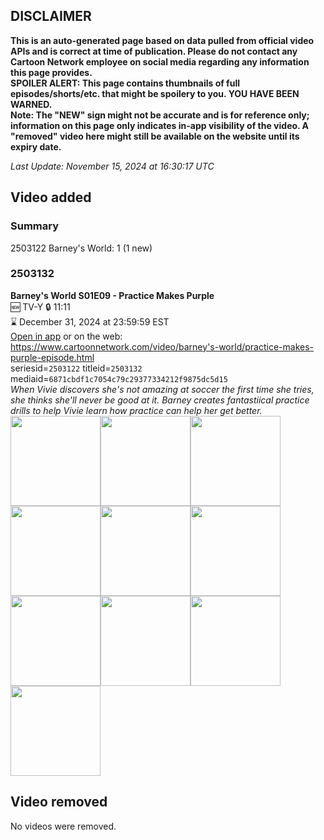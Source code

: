 ## DISCLAIMER
**This is an auto-generated page based on data pulled from official video APIs and is correct at time of publication. Please do not contact any Cartoon Network employee on social media regarding any information this page provides.**  
**SPOILER ALERT: This page contains thumbnails of full episodes/shorts/etc. that might be spoilery to you. YOU HAVE BEEN WARNED.**  
**Note: The "NEW" sign might not be accurate and is for reference only; information on this page only indicates in-app visibility of the video. A "removed" video here might still be available on the website until its expiry date.**  

_Last Update: November 15, 2024 at 16:30:17 UTC_
## Video added
### Summary
2503122 Barney's World: 1 (1 new)  
### 2503132
**Barney's World S01E09 - Practice Makes Purple**  
🆕 TV-Y 🔒 11:11  
⌛ December 31, 2024 at 23:59:59 EST  
[Open in app](https://cnvideo.sercomkc.org/redirector.html?type=cnapp&seriesid=1000000000093702&titleid=2503132&mediaid=6871cbdf1c7054c79c29377334212f9875dc5d15) or on the web: https://www.cartoonnetwork.com/video/barney's-world/practice-makes-purple-episode.html  
seriesid=`2503122` titleid=`2503132` mediaid=`6871cbdf1c7054c79c29377334212f9875dc5d15`  
_When Vivie discovers she's not amazing at soccer the first time she tries, she thinks she'll never be good at it. Barney creates fantastiical practice drills to help Vivie learn how practice can help her get better._  
<a href="https://s3.amazonaws.com/cartoonorchestrator/2503132_001_1280x720.jpg"><img src="https://s3.amazonaws.com/cartoonorchestrator/2503132_001_640x360.jpg" height="144px" /></a><a href="https://s3.amazonaws.com/cartoonorchestrator/2503132_002_1280x720.jpg"><img src="https://s3.amazonaws.com/cartoonorchestrator/2503132_002_640x360.jpg" height="144px" /></a><a href="https://s3.amazonaws.com/cartoonorchestrator/2503132_003_1280x720.jpg"><img src="https://s3.amazonaws.com/cartoonorchestrator/2503132_003_640x360.jpg" height="144px" /></a><a href="https://s3.amazonaws.com/cartoonorchestrator/2503132_004_1280x720.jpg"><img src="https://s3.amazonaws.com/cartoonorchestrator/2503132_004_640x360.jpg" height="144px" /></a><a href="https://s3.amazonaws.com/cartoonorchestrator/2503132_005_1280x720.jpg"><img src="https://s3.amazonaws.com/cartoonorchestrator/2503132_005_640x360.jpg" height="144px" /></a><a href="https://s3.amazonaws.com/cartoonorchestrator/2503132_006_1280x720.jpg"><img src="https://s3.amazonaws.com/cartoonorchestrator/2503132_006_640x360.jpg" height="144px" /></a><a href="https://s3.amazonaws.com/cartoonorchestrator/2503132_007_1280x720.jpg"><img src="https://s3.amazonaws.com/cartoonorchestrator/2503132_007_640x360.jpg" height="144px" /></a><a href="https://s3.amazonaws.com/cartoonorchestrator/2503132_008_1280x720.jpg"><img src="https://s3.amazonaws.com/cartoonorchestrator/2503132_008_640x360.jpg" height="144px" /></a><a href="https://s3.amazonaws.com/cartoonorchestrator/2503132_009_1280x720.jpg"><img src="https://s3.amazonaws.com/cartoonorchestrator/2503132_009_640x360.jpg" height="144px" /></a><a href="https://s3.amazonaws.com/cartoonorchestrator/2503132_010_1280x720.jpg"><img src="https://s3.amazonaws.com/cartoonorchestrator/2503132_010_640x360.jpg" height="144px" /></a>
## Video removed
No videos were removed.  
